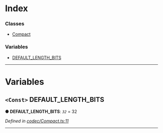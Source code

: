 

# Index

### Classes

* [Compact](../classes/_codec_compact_.compact.md)

### Variables

* [DEFAULT_LENGTH_BITS](_codec_compact_.md#default_length_bits)

---

# Variables

<a id="default_length_bits"></a>

## `<Const>` DEFAULT_LENGTH_BITS

**● DEFAULT_LENGTH_BITS**: *`32`* = 32

*Defined in [codec/Compact.ts:11](https://github.com/polkadot-js/api/blob/1b12c00/packages/types/src/codec/Compact.ts#L11)*

___

